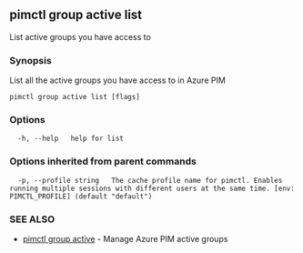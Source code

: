 ## pimctl group active list

List active groups you have access to

### Synopsis

List all the active groups you have access to in Azure PIM

```
pimctl group active list [flags]
```

### Options

```
  -h, --help   help for list
```

### Options inherited from parent commands

```
  -p, --profile string   The cache profile name for pimctl. Enables running multiple sessions with different users at the same time. [env: PIMCTL_PROFILE] (default "default")
```

### SEE ALSO

* [pimctl group active](pimctl_group_active.md)	 - Manage Azure PIM active groups

